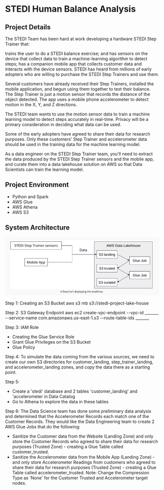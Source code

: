 # STEDI Human Balance Analysis

## Project Details

The STEDI Team has been hard at work developing a hardware STEDI Step Trainer that:

trains the user to do a STEDI balance exercise;
and has sensors on the device that collect data to train a machine-learning algorithm to detect steps;
has a companion mobile app that collects customer data and interacts with the device sensors.
STEDI has heard from millions of early adopters who are willing to purchase the STEDI Step Trainers and use them.

Several customers have already received their Step Trainers, installed the mobile application, and begun using them together to test their balance. The Step Trainer is just a motion sensor that records the distance of the object detected. The app uses a mobile phone accelerometer to detect motion in the X, Y, and Z directions.

The STEDI team wants to use the motion sensor data to train a machine learning model to detect steps accurately in real-time. Privacy will be a primary consideration in deciding what data can be used.

Some of the early adopters have agreed to share their data for research purposes. Only these customers’ Step Trainer and accelerometer data should be used in the training data for the machine learning model.

As a data engineer on the STEDI Step Trainer team, you'll need to extract the data produced by the STEDI Step Trainer sensors and the mobile app, and curate them into a data lakehouse solution on AWS so that Data Scientists can train the learning model.

## Project Environment
- Python and Spark
- AWS Glue
- AWS Athena
- AWS S3

## System Architecture

<img src="images/system_architecture.png">


Step 1: Creating an S3 Bucket
aws s3 mb s3://stedi-project-lake-house

Step 2: S3 Gateway Endpoint
aws ec2 create-vpc-endpoint --vpc-id _______ --service-name com.amazonaws.us-east-1.s3 --route-table-ids _______

Step 3: IAM Role
- Creating the Glue Service Role
- Grant Glue Privileges on the S3 Bucket
- Glue Policy

Step 4:
To simulate the data coming from the various sources, we need to create our own S3 directories for customer_landing, step_trainer_landing, and accelerometer_landing zones, and copy the data there as a starting point.

Step 5: 
- Create a 'stedi' database and 2 tables 'customer_landing' and 'accelerometer in Data Catalog
- Go to Athena to explore the data in these tables

Step 6:
The Data Science team has done some preliminary data analysis and determined that the Accelerometer Records each match one of the Customer Records. They would like the Data Engineering team to create 2 AWS Glue Jobs that do the following:
- Sanitize the Customer data from the Website (Landing Zone) and only store the Customer Records who agreed to share their data for research purposes (Trusted Zone) - creating a Glue Table called customer_trusted.
- Sanitize the Accelerometer data from the Mobile App (Landing Zone) - and only store Accelerometer Readings from customers who agreed to share their data for research purposes (Trusted Zone) - creating a Glue Table called accelerometer_trusted.
Note: Change the Compression Type as 'None' for the Customer Trusted and Accelerometer target nodes.